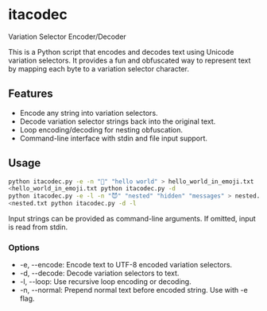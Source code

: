 # itacodec
Variation Selector Encoder/Decoder

This is a Python script that encodes and decodes text using Unicode variation selectors. It provides a fun and obfuscated way to represent text by mapping each byte to a variation selector character.

## Features

- Encode any string into variation selectors.
- Decode variation selector strings back into the original text.
- Loop encoding/decoding for nesting obfuscation.
- Command-line interface with stdin and file input support.

## Usage
```bash
python itacodec.py -e -n "🥳" "hello world" > hello_world_in_emoji.txt
<hello_world_in_emoji.txt python itacodec.py -d
python itacodec.py -e -l -n "😈" "nested" "hidden" "messages" > nested.txt
<nested.txt python itacodec.py -d -l
```

Input strings can be provided as command-line arguments. If omitted, input is read from stdin.

### Options
- -e, --encode: Encode text to UTF-8 encoded variation selectors.
- -d, --decode: Decode variation selectors to text.
- -l, --loop: Use recursive loop encoding or decoding.
- -n, --normal: Prepend normal text before encoded string. Use with -e flag.
